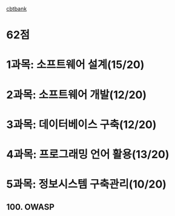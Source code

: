 [cbtbank](https://cbtbank.kr/exam/iz20210814)


# 62점 
# 1과목: 소프트웨어 설계(15/20)
# 2과목: 소프트웨어 개발(12/20)
# 3과목: 데이터베이스 구축(12/20)
# 4과목: 프로그래밍 언어 활용(13/20)
# 5과목: 정보시스템 구축관리(10/20)



## 100. OWASP